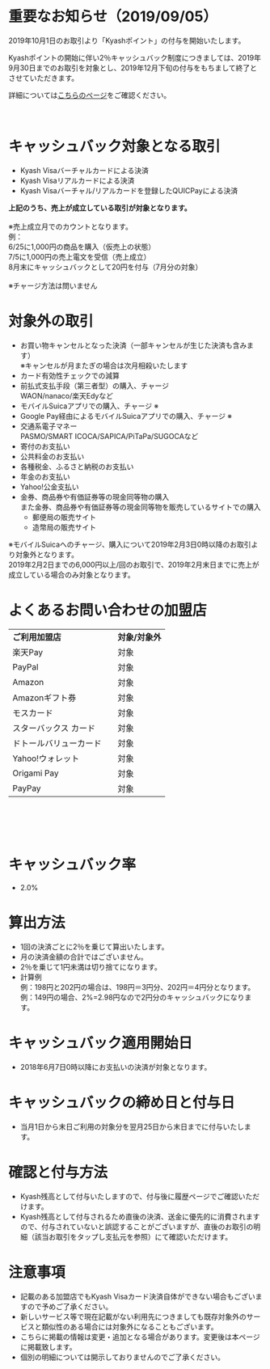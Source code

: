 
<h1>重要なお知らせ（2019/09/05）</h1>
<p><span class="wysiwyg-color-red">2019年10月1日のお取引より「Kyashポイント」の付与を開始いたします。</span></p>
<p><span class="wysiwyg-color-red">Kyashポイントの開始に伴い2％キャッシュバック制度につきましては、2019年9月30日までのお取引を対象とし、2019年12月下旬の付与をもちまして終了とさせていただきます。</span></p>
<p>詳細については<a href="https://news.kyash.co/post/187501433099/20190905" target="_self">こちらのページ</a>をご確認ください。</p>
<p> </p>
<h1>キャッシュバック対象となる取引</h1>
<ul>
<li>Kyash Visaバーチャルカードによる決済</li>
<li>Kyash Visaリアルカードによる決済</li>
<li>Kyash Visaバーチャル/リアルカードを登録したQUICPayによる決済</li>
</ul>
<p><strong><span class="wysiwyg-underline">上記のうち、売上が成立している取引が対象となります</span>。<br><br></strong>※売上成立月でのカウントとなります。<br>例：<br>6/25に1,000円の商品を購入（仮売上の状態）<br>7/5に1,000円の売上電文を受信（売上成立）<br>8月末にキャッシュバックとして20円を付与（7月分の対象）<br><br>※チャージ方法は問いません</p>
<h1>対象外の取引</h1>
<ul>
<li>
<span class="wysiwyg-color-black70">お買い物キャンセルとなった決済（一部キャンセルが生じた決済も含みます）</span><br><span class="wysiwyg-color-black70">※キャンセルが月またぎの場合は次月相殺いたします</span>
</li>
<li><span class="wysiwyg-color-black70">カード有効性チェックでの減算</span></li>
<li>
<span class="wysiwyg-color-black70">前払式支払手段（第三者型）の購入、チャージ</span><br><span class="wysiwyg-color-black70">WAON/nanaco/楽天Edyなど</span>
</li>
<li>
<span class="wysiwyg-color-black70">モバイルSuicaアプリでの購入、チャージ </span><span class="wysiwyg-color-red">※</span>
</li>
<li>
<span class="wysiwyg-color-black70">Google Pay経由によるモバイルSuicaアプリでの購入、チャージ </span><span class="wysiwyg-color-red">※</span>
</li>
<li><span class="wysiwyg-color-black wysiwyg-color-black70">交通系電子マネー<br>PASMO/SMART ICOCA/SAPICA/PiTaPa/SUGOCAなど</span></li>
<li><span class="wysiwyg-color-black70">寄付のお支払い</span></li>
<li><span class="wysiwyg-color-black70">公共料金のお支払い</span></li>
<li><span class="wysiwyg-color-black70">各種税金、ふるさと納税のお支払い</span></li>
<li><span class="wysiwyg-color-black70">年金のお支払い</span></li>
<li><span class="wysiwyg-color-black70">Yahoo!公金支払い</span></li>
<li>
<span class="wysiwyg-color-black70">金券、商品券や有価証券等の現金同等物の購入</span><br><span class="wysiwyg-color-black70">また金券、商品券や有価証券等の現金同等物を販売しているサイトでの購入</span>
<ul>
<li>
<span class="wysiwyg-color-black70">郵便局の販売</span>サイト</li>
<li>造幣局の販売サイト</li>
</ul>
</li>
</ul>
<p><span class="wysiwyg-color-red">※モバイルSuicaへのチャージ、購入について2019年2月3日0時以降のお取引より対象外となります。</span><br><span class="wysiwyg-color-red">2019年2月2日までの6,000円以上/回のお取引で、2019年2月末日までに売上が成立している場合のみ対象となります。</span></p>
<h1>よくあるお問い合わせの加盟店</h1>
<table><tbody>
<tr>
<td><strong>ご利用加盟店</strong></td>
<td><strong>対象/対象外</strong></td>
</tr>
<tr>
<td>楽天Pay</td>
<td>対象</td>
</tr>
<tr>
<td>PayPal</td>
<td>対象</td>
</tr>
<tr>
<td>Amazon</td>
<td>対象</td>
</tr>
<tr>
<td>Amazonギフト券</td>
<td>対象</td>
</tr>
<tr>
<td>モスカード</td>
<td>対象</td>
</tr>
<tr>
<td>スターバックス カード　</td>
<td>対象</td>
</tr>
<tr>
<td>ドトールバリューカード　</td>
<td>対象</td>
</tr>
<tr>
<td>Yahoo!ウォレット</td>
<td>対象</td>
</tr>
<tr>
<td>Origami Pay</td>
<td>対象</td>
</tr>
<tr>
<td>PayPay</td>
<td>対象</td>
</tr>
</tbody></table>
<h1> </h1>
<h1 id="id-2018-05-29Cashback仕様fix-キャッシュバック率">キャッシュバック率</h1>
<ul>
<li>2.0%</li>
</ul>
<h1>算出方法 </h1>
<ul>
<li>1回の決済ごとに2％を乗じて算出いたします。</li>
<li>月の決済金額の合計ではございません。</li>
<li>2％を乗じて1円未満は切り捨てになります。</li>
<li>計算例<br>例：198円と202円の場合は、198円＝3円分、202円＝4円分となります。<br>例：149円の場合、2%=2.98円なので2円分のキャッシュバックになります。</li>
</ul>
<h1 id="id-2018-05-29Cashback仕様fix-期間">キャッシュバック適用開始日</h1>
<ul>
<li>2018年6月7日0時以降にお支払いの決済が対象となります。</li>
</ul>
<h1>キャッシュバックの締め日と付与日</h1>
<ul>
<li>当月1日から末日ご利用の対象分を<span class="wysiwyg-color-red80">翌月</span>25日から末日までに付与いたします。</li>
</ul>
<h1>確認と付与方法</h1>
<ul>
<li>Kyash残高として付与いたしますので、付与後に履歴ページでご確認いただけます。</li>
<li>Kyash残高として付与されるため<span class="wysiwyg-color-red">直後の決済、送金に優先的に消費されます</span>ので、付与されていないと誤認することがございますが、<span class="wysiwyg-underline">直後のお取引の明細（該当お取引をタップし支払元を参照）にて確認いただけます</span>。</li>
</ul>
<h1>注意事項</h1>
<ul>
<li>記載のある加盟店でもKyash Visaカード決済自体ができない場合もございますので予めご了承ください。</li>
<li>新しいサービス等で現在記載がない利用先につきましても既存対象外のサービスと類似性のある場合には対象外になることもございます。</li>
<li>こちらに掲載の情報は変更・追加となる場合があります。変更後は本ページに掲載致します。</li>
<li>個別の明細については開示しておりませんのでご了承ください。</li>
</ul>

